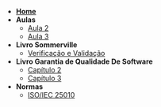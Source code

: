 - [**Home**](/README.md)
- **Aulas**
    - [Aula 2](aulas/aula2.md)
    - [Aula 3](aulas/aula3.md)
- **Livro Sommerville**
    - [Verificação e Validação](books/sommerville/VV.md)
- **Livro Garantia de Qualidade De Software** 
    - [Capítulo 2](books/alexandre_bartie/cap_2.md)
    - [Capítulo 3](books/alexandre_bartie/cap_3.md)
- **Normas**
    - [ISO/IEC 25010](normas/iso_iec_25010.md)